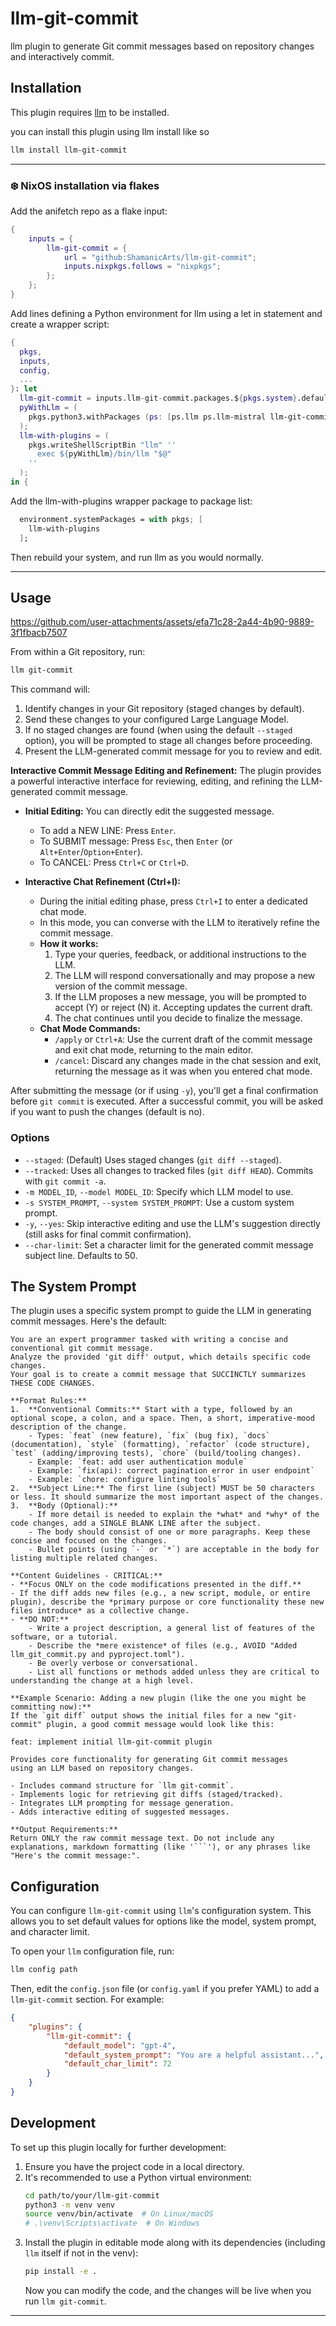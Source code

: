 # llm-git-commit

llm plugin to generate Git commit messages based on repository changes and interactively commit.

## Installation

This plugin requires [llm](https://llm.datasette.io/) to be installed.

you can install this plugin using llm install like so

```bash
llm install llm-git-commit
```

---
### ❄️ NixOS installation via flakes

Add the anifetch repo as a flake input:
```nix
{
    inputs = {
        llm-git-commit = {
            url = "github:ShamanicArts/llm-git-commit";
            inputs.nixpkgs.follows = "nixpkgs";
        };
    };
}
```

Add lines defining a Python environment for llm using a let in statement and create a wrapper script:

```nix
{
  pkgs,
  inputs,
  config,
  ...
}: let
  llm-git-commit = inputs.llm-git-commit.packages.${pkgs.system}.default;
  pyWithLlm = (
    pkgs.python3.withPackages (ps: [ps.llm ps.llm-mistral llm-git-commit ps.llm-openrouter])
  );
  llm-with-plugins = (
    pkgs.writeShellScriptBin "llm" ''
      exec ${pyWithLlm}/bin/llm "$@"
    ''
  );
in {
```

Add the llm-with-plugins wrapper package to package list:

```nix
  environment.systemPackages = with pkgs; [
    llm-with-plugins
  ];
```

Then rebuild your system, and run llm as you would normally.

---


## Usage

https://github.com/user-attachments/assets/efa71c28-2a44-4b90-9889-3f1fbacb7507


From within a Git repository, run:

```bash
llm git-commit
```

This command will:
1.  Identify changes in your Git repository (staged changes by default).
2.  Send these changes to your configured Large Language Model.
3.  If no staged changes are found (when using the default `--staged` option), you will be prompted to stage all changes before proceeding.
4.  Present the LLM-generated commit message for you to review and edit.

**Interactive Commit Message Editing and Refinement:**
The plugin provides a powerful interactive interface for reviewing, editing, and refining the LLM-generated commit message.

-   **Initial Editing:** You can directly edit the suggested message.
    -   To add a NEW LINE: Press `Enter`.
    -   To SUBMIT message: Press `Esc`, then `Enter` (or `Alt+Enter`/`Option+Enter`).
    -   To CANCEL: Press `Ctrl+C` or `Ctrl+D`.

-   **Interactive Chat Refinement (Ctrl+I):**
    *   During the initial editing phase, press `Ctrl+I` to enter a dedicated chat mode.
    *   In this mode, you can converse with the LLM to iteratively refine the commit message.
    *   **How it works:**
        1.  Type your queries, feedback, or additional instructions to the LLM.
        2.  The LLM will respond conversationally and may propose a new version of the commit message.
        3.  If the LLM proposes a new message, you will be prompted to accept (Y) or reject (N) it. Accepting updates the current draft.
        4.  The chat continues until you decide to finalize the message.
    *   **Chat Mode Commands:**
        -   `/apply` or `Ctrl+A`: Use the current draft of the commit message and exit chat mode, returning to the main editor.
        -   `/cancel`: Discard any changes made in the chat session and exit, returning the message as it was when you entered chat mode.

After submitting the message (or if using `-y`), you'll get a final confirmation before `git commit` is executed.
After a successful commit, you will be asked if you want to push the changes (default is no).

### Options

-   `--staged`: (Default) Uses staged changes (`git diff --staged`).
-   `--tracked`: Uses all changes to tracked files (`git diff HEAD`). Commits with `git commit -a`.
-   `-m MODEL_ID`, `--model MODEL_ID`: Specify which LLM model to use.
-   `-s SYSTEM_PROMPT`, `--system SYSTEM_PROMPT`: Use a custom system prompt.
-   `-y`, `--yes`: Skip interactive editing and use the LLM's suggestion directly (still asks for final commit confirmation).
-   `--char-limit`: Set a character limit for the generated commit message subject line. Defaults to 50.

## The System Prompt

The plugin uses a specific system prompt to guide the LLM in generating commit messages. Here's the default:

    You are an expert programmer tasked with writing a concise and conventional git commit message.
    Analyze the provided 'git diff' output, which details specific code changes.
    Your goal is to create a commit message that SUCCINCTLY summarizes THESE CODE CHANGES.
    
    **Format Rules:**
    1.  **Conventional Commits:** Start with a type, followed by an optional scope, a colon, and a space. Then, a short, imperative-mood description of the change.
        - Types: `feat` (new feature), `fix` (bug fix), `docs` (documentation), `style` (formatting), `refactor` (code structure), `test` (adding/improving tests), `chore` (build/tooling changes).
        - Example: `feat: add user authentication module`
        - Example: `fix(api): correct pagination error in user endpoint`
        - Example: `chore: configure linting tools`
    2.  **Subject Line:** The first line (subject) MUST be 50 characters or less. It should summarize the most important aspect of the changes.
    3.  **Body (Optional):**
        - If more detail is needed to explain the *what* and *why* of the code changes, add a SINGLE BLANK LINE after the subject.
        - The body should consist of one or more paragraphs. Keep these concise and focused on the changes.
        - Bullet points (using `-` or `*`) are acceptable in the body for listing multiple related changes.
    
    **Content Guidelines - CRITICAL:**
    - **Focus ONLY on the code modifications presented in the diff.**
    - If the diff adds new files (e.g., a new script, module, or entire plugin), describe the *primary purpose or core functionality these new files introduce* as a collective change.
    - **DO NOT:**
        - Write a project description, a general list of features of the software, or a tutorial.
        - Describe the *mere existence* of files (e.g., AVOID "Added llm_git_commit.py and pyproject.toml").
        - Be overly verbose or conversational.
        - List all functions or methods added unless they are critical to understanding the change at a high level.
    
    **Example Scenario: Adding a new plugin (like the one you might be committing now):**
    If the `git diff` output shows the initial files for a new "git-commit" plugin, a good commit message would look like this:
    
    feat: implement initial llm-git-commit plugin
    
    Provides core functionality for generating Git commit messages
    using an LLM based on repository changes.
    
    - Includes command structure for `llm git-commit`.
    - Implements logic for retrieving git diffs (staged/tracked).
    - Integrates LLM prompting for message generation.
    - Adds interactive editing of suggested messages.
    
    **Output Requirements:**
    Return ONLY the raw commit message text. Do not include any explanations, markdown formatting (like '```'), or any phrases like "Here's the commit message:".

## Configuration

You can configure `llm-git-commit` using `llm`'s configuration system. This allows you to set default values for options like the model, system prompt, and character limit.

To open your `llm` configuration file, run:

```bash
llm config path
```

Then, edit the `config.json` file (or `config.yaml` if you prefer YAML) to add a `llm-git-commit` section. For example:

```json
{
    "plugins": {
        "llm-git-commit": {
            "default_model": "gpt-4",
            "default_system_prompt": "You are a helpful assistant...",
            "default_char_limit": 72
        }
    }
}
```

## Development

To set up this plugin locally for further development:

1.  Ensure you have the project code in a local directory.
2.  It's recommended to use a Python virtual environment:
    ```bash
    cd path/to/your/llm-git-commit
    python3 -m venv venv
    source venv/bin/activate  # On Linux/macOS
    # .\venv\Scripts\activate  # On Windows
    ```
3.  Install the plugin in editable mode along with its dependencies (including `llm` itself if not in the venv):
    ```bash
    pip install -e .
    ```
    Now you can modify the code, and the changes will be live when you run `llm git-commit`.

---
